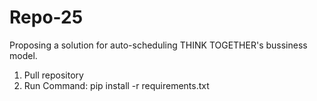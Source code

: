 # Repo-25


Proposing a solution for auto-scheduling THINK TOGETHER's bussiness model.

1. Pull repository
2. Run Command: pip install -r requirements.txt
